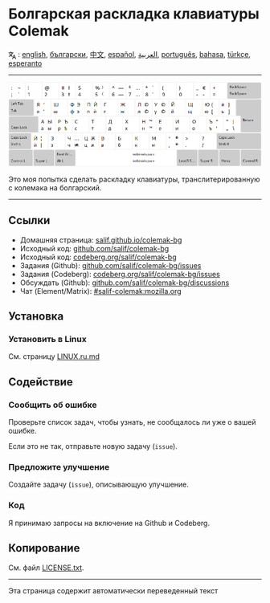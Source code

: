 # Болгарская раскладка клавиатуры Colemak

<span><svg xmlns="http://www.w3.org/2000/svg" width="15" height="15" fill="none"
style="vertical-align: sub;" viewBox="0 0 24 24" stroke="currentColor"
stroke-width="2" stroke-linecap="round" stroke-linejoin="round"><path
class="st0" d="M2,16c0.1,0,8-5,9-7c0.6-1.3,1-5,1-5h3H1h7V1" /><line
class="st0" x1="4" y1="8" x2="12" y2="16" /><polygon class="st0"
points="15,19 21,19 23,23 18,11 13,23 " /></svg> : [english](README.md), [български](README.bg.md), [中文](README.zh-CN.md), [español](README.es.md), [العربية](README.ar.md), [português](README.pt.md), [bahasa](README.id.md), [türkçe](README.tr.md), [esperanto](README.eo.md)</span>

---

![Превью болгарского колемака](./media/preview.png)

Это моя попытка сделать раскладку клавиатуры, транслитерированную с колемака на болгарский.

---

## Ссылки

* Домашняя страница: [salif.github.io/colemak-bg](https://salif.github.io/colemak-bg/)
* Исходный код: [github.com/salif/colemak-bg](https://github.com/salif/colemak-bg)
* Исходный код: [codeberg.org/salif/colemak-bg](https://codeberg.org/salif/colemak-bg)
* Задания \(Github\): [github.com/salif/colemak-bg/issues](https://github.com/salif/colemak-bg/issues)
* Задания \(Codeberg\): [codeberg.org/salif/colemak-bg/issues](https://codeberg.org/salif/colemak-bg/issues)
* Обсуждать \(Github\): [github.com/salif/colemak-bg/discussions](https://github.com/salif/colemak-bg/discussions)
* Чат \(Element/Matrix\): [#salif-colemak:mozilla.org](https://matrix.to/#/#salif-colemak:mozilla.org)

## Установка

### Установить в Linux

См. страницу [LINUX.ru.md](./LINUX.ru.md)

## Содействие

### Сообщить об ошибке

Проверьте список задач, чтобы узнать, не сообщалось ли уже о вашей ошибке.

Если это не так, отправьте новую задачу \(`issue`\).

### Предложите улучшение

Создайте задачу \(`issue`\), описывающую улучшение.

### Код

Я принимаю запросы на включение на Github и Codeberg.

## Копирование

См. файл [LICENSE.txt](./LICENSE.txt).

---

Эта страница содержит автоматически переведенный текст

